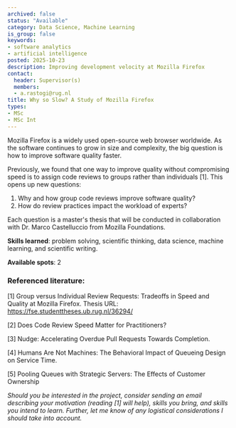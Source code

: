 ```yaml
---
archived: false
status: "Available"
category: Data Science, Machine Learning
is_group: false
keywords:
- software analytics
- artificial intelligence
posted: 2025-10-23
description: Improving development velocity at Mozilla Firefox
contact:
  header: Supervisor(s)
  members:
  - a.rastogi@rug.nl
title: Why so Slow? A Study of Mozilla Firefox
types:
- MSc
- MSc Int
---
```

Mozilla Firefox is a widely used open-source web browser worldwide. As the software continues to grow in size and complexity, the big question is how to improve software quality faster. 

Previously, we found that one way to improve quality without compromising speed is to assign code reviews to groups rather than individuals [1]. This opens up new questions: 

1. Why and how group code reviews improve software quality?
2. How do review practices impact the workload of experts? 

Each question is a master's thesis that will be conducted in collaboration with Dr. Marco Castelluccio from Mozilla Foundations.

**Skills learned**: problem solving, scientific thinking, data science, machine learning, and scientific writing.

**Available spots**: 2

### Referenced literature:
[1] Group versus Individual Review Requests: Tradeoffs in Speed and Quality at Mozilla Firefox. Thesis URL: https://fse.studenttheses.ub.rug.nl/36294/

[2] Does Code Review Speed Matter for Practitioners?  

[3] Nudge: Accelerating Overdue Pull Requests Towards Completion. 

[4] Humans Are Not Machines: The Behavioral Impact of Queueing Design on Service Time.

[5] Pooling Queues with Strategic Servers: The Effects of Customer Ownership


*Should you be interested in the project, consider sending an email describing your motivation (reading [1] will help), skills you bring, and skills you intend to learn. Further, let me know of any logistical considerations I should take into account.*

